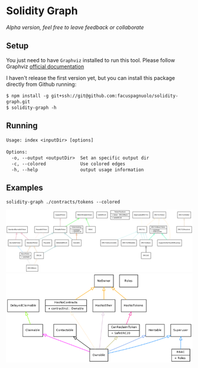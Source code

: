 # Solidity Graph

*Alpha version, feel free to leave feedback or collaborate*

## Setup
You just need to have `Graphviz` installed to run this tool. Please follow Graphviz [official documentation]([http://www.graphviz.org/Download.php])

I haven't release the first version yet, but you can install this package directly from Github running:
```
$ npm install -g git+ssh://git@github.com:facuspagnuolo/solidity-graph.git
$ solidity-graph -h
```

## Running
```
Usage: index <inputDir> [options]

Options:
  -o, --output <outputDir>  Set an specific output dir
  -c, --colored             Use colored edges
  -h, --help                output usage information
``` 


## Examples

```
solidity-graph ./contracts/tokens --colored
```
![tokens](./tokens.png)
![ownership](./ownership.png)